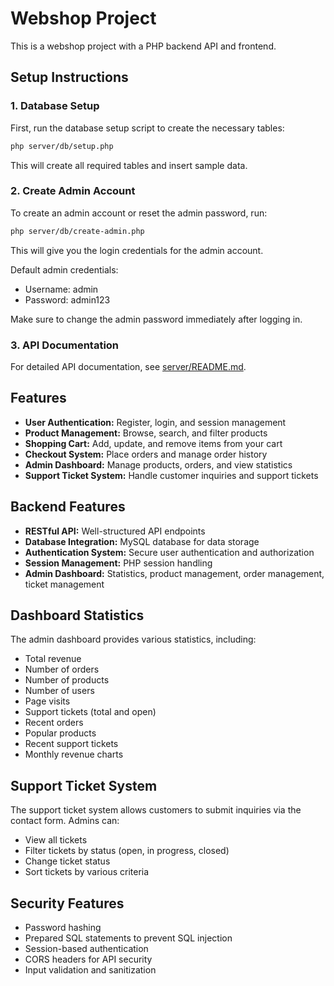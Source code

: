 # Webshop Project

This is a webshop project with a PHP backend API and frontend.

## Setup Instructions

### 1. Database Setup

First, run the database setup script to create the necessary tables:

```bash
php server/db/setup.php
```

This will create all required tables and insert sample data.

### 2. Create Admin Account

To create an admin account or reset the admin password, run:

```bash
php server/db/create-admin.php
```

This will give you the login credentials for the admin account.

Default admin credentials:
- Username: admin
- Password: admin123

Make sure to change the admin password immediately after logging in.

### 3. API Documentation

For detailed API documentation, see [server/README.md](server/README.md).

## Features

- **User Authentication:** Register, login, and session management
- **Product Management:** Browse, search, and filter products
- **Shopping Cart:** Add, update, and remove items from your cart
- **Checkout System:** Place orders and manage order history
- **Admin Dashboard:** Manage products, orders, and view statistics
- **Support Ticket System:** Handle customer inquiries and support tickets

## Backend Features

- **RESTful API:** Well-structured API endpoints
- **Database Integration:** MySQL database for data storage
- **Authentication System:** Secure user authentication and authorization
- **Session Management:** PHP session handling
- **Admin Dashboard:** Statistics, product management, order management, ticket management

## Dashboard Statistics

The admin dashboard provides various statistics, including:
- Total revenue
- Number of orders
- Number of products
- Number of users
- Page visits
- Support tickets (total and open)
- Recent orders
- Popular products
- Recent support tickets
- Monthly revenue charts

## Support Ticket System

The support ticket system allows customers to submit inquiries via the contact form. Admins can:
- View all tickets
- Filter tickets by status (open, in progress, closed)
- Change ticket status
- Sort tickets by various criteria

## Security Features

- Password hashing
- Prepared SQL statements to prevent SQL injection
- Session-based authentication
- CORS headers for API security
- Input validation and sanitization
